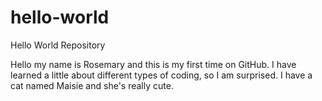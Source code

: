 # hello-world
Hello World Repository

Hello my name is Rosemary and this is my first time on GitHub. I have learned a little about different types of coding, so I am surprised. I have a cat named Maisie and she's really cute. 

